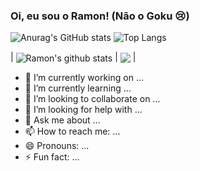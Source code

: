 ### Oi, eu sou o Ramon! (Não o Goku 😢)

![Anurag's GitHub stats](https://github-readme-stats.vercel.app/api?username=ramonoliveira1&show_icons=true&theme=great-gatsby)
![Top Langs](https://github-readme-stats.vercel.app/api/top-langs/?username=ramonoliveira1&layout=compact&theme=great-gatsby)

| <a><img align="center" src="https://github-readme-stats.vercel.app/api?username=ramonoliveira1&show_icons=true&include_all_commits=true&theme=great-gatsby&hide_border=true" alt="Ramon's github stats" /></a> | <a><img align="center" src="https://github-readme-stats.vercel.app/api/top-langs/?username=ramonoliveira1&layout=compact&theme=great-gatsby&hide_border=true" /></a> |



- 🔭 I’m currently working on ...
- 🌱 I’m currently learning ...
- 👯 I’m looking to collaborate on ...
- 🤔 I’m looking for help with ...
- 💬 Ask me about ...
- 📫 How to reach me: ...
- 😄 Pronouns: ...
- ⚡ Fun fact: ...

